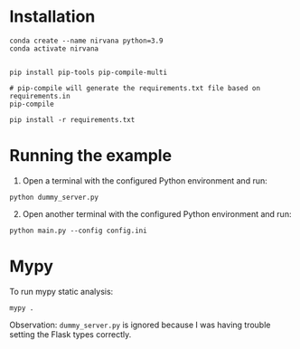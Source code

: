 # Installation 

```shell
conda create --name nirvana python=3.9
conda activate nirvana

 
pip install pip-tools pip-compile-multi

# pip-compile will generate the requirements.txt file based on requirements.in
pip-compile

pip install -r requirements.txt
```


# Running the example


1. Open a terminal with the configured Python environment and run:
```shell
python dummy_server.py 
```

2. Open another terminal with the configured Python environment and run:
```shell
python main.py --config config.ini
```


# Mypy

To run mypy static analysis:

```shell
mypy .
```

Observation: `dummy_server.py` is ignored because I was having trouble setting the Flask types correctly.


